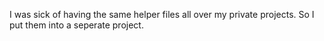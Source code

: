 I was sick of having the same helper files all over my private projects. So I put them into a seperate project.
